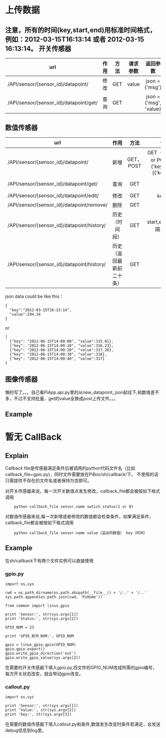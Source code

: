 上传数据
============================
注意，所有的时间(key,start,end)用标准时间格式，例如：2012-03-15T16:13:14 或者
2012-03-15 16:13:14。
开关传感器
--------------------------------------------------
| url   | 作用   |  方法  |  请求参数 | 返回参数  |
| -------- | -----:  | :----:  | :----:  |:----:  |
| /API/sensor/{sensor_id}/datapoint/|修改|GET|value| json = {'msg'} |
| /API/sensor/{sensor_id}/datapoint/get/|查询|GET||json = {'msg', 'value}|

数值传感器
--------------------------------------------------
| url   | 作用   |  方法  |  请求参数 | 返回参数  |
| -------- | :-----:  | :----:  | :----:  |:----:  |
| /API/sensor/{sensor_id}/datapoint/|新增|GET，POST|GET（key，value）or POST（body : {'key','value'} or [{'key','value'}] | json = {'msg'} |
| /API/sensor/{sensor_id}/datapoint/get/|查询|GET|key|json = {'msg', 'value}|
| /API/sensor/{sensor_id}/datapoint/edit/|修改|GET|key，value| json = {'msg'} |
| /API/sensor/{sensor_id}/datapoint/remove/|删除|GET|key| json = {'msg'} |
| /API/sensor/{sensor_id}/datapoint/history/|历史（时间段）|GET|start,end,interval(间隔，单位秒）| json = {'msg'， 'datapoint'=[{'value','key'}] |
| /API/sensor/{sensor_id}/datapoint/history/|历史（返回最新前二十条）|GET|| json = {'msg'， 'datapoint'=[{'value','key'}]} |
json data could be like this：

    {
      "key":"2012-03-15T16:13:14",
      "value":294.34
    }
or

    [
      {"key": "2012-06-15T14:00:00", "value":315.01},
      {"key": "2012-06-15T14:00:10", "value":316.23},
      {"key": "2012-06-15T14:00:20", "value":317.26},
      {"key": "2012-06-15T14:00:30", "value":318},
      {"key": "2012-06-15T14:00:40", "value":317}
    ]
图像传感器
--------------------------------------------------
懒的写了。。。自己看PiApp.api.py里的从new_datapoint_json起往下,和数值差不多，不过不支持批量，get的value全换成post上传文件。。。

Example
--------------------------------------------------
暂无
CallBack
============================
Explain
--------------------------------------------------
Callback file是传感器满足条件后被调用的python代码文件名（比如callback_file=gpio.py)，同时文件需要放在PiBox/sh/callback/下。
不使用的话只需提供不存在的文件名或者保持为空即可。

对开关传感器来说，每一次开关数值点发生修改，callback_file都会被按如下格式调用

        python callback_file sensor.name swtich_status(1 or 0)
        
对数值传感器来说,每一次新增或者修改的数值都会检查条件，如果满足条件，callback_file都会被按如下格式调用

        python callback_file sensor.name value（溢出的数值） key（时间）
        
Example
--------------------------------------------------
在sh/callback下有两个文件实例可以直接使用
### gpio.py

    import os,sys
    
    cwd = os.path.dirname(os.path.abspath(__file__)) + '/..' + '/..'
    sys.path.append(os.path.join(cwd, 'PiHome'))
    
    from common import linux_gpio
    
    print 'Sensor:', str(sys.argv[1])
    print 'Status:', str(sys.argv[2])
    
    GPIO_NUM = 23
    
    print 'GPIO_BCM_NUM:', GPIO_NUM
    
    gpio = linux_gpio.gpio(GPIO_NUM)
    gpio.gpio_export()
    gpio.write_gpio_direction('out')
    gpio.write_gpio_value(sys.argv[2])
在需要的开关传感器下填入gpio.py,将文件的GPIO_NUM改成所需的gpio编号，每次开关状态改变，就会带动gpio改变。
### callout.py

    import os,sys

    print 'Sensor:', str(sys.argv[1])
    print 'Value:', str(sys.argv[2])
    print 'key:', str(sys.argv[3])
在需要的数值传感器下填入callout.py和条件,数值发生改变时条件若满足，会发送debug信息到log里。